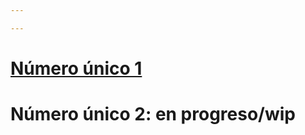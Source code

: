 ```yaml
---

---
```

# [Número único 1](https://drive.google.com/file/d/1N7y8iZT06K3sH-FfFHqeMFu8xnZKHzgA/view?usp=sharing)

# **Número único 2: en progreso/wip**


